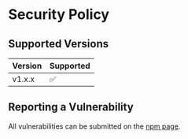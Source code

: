 # Security Policy

## Supported Versions

| Version | Supported          |
| ------- | ------------------ |
| v1.x.x | ✅ |

## Reporting a Vulnerability

All vulnerabilities can be submitted on the [npm page](https://npmjs.org/package/@quantalabs/epijs).
